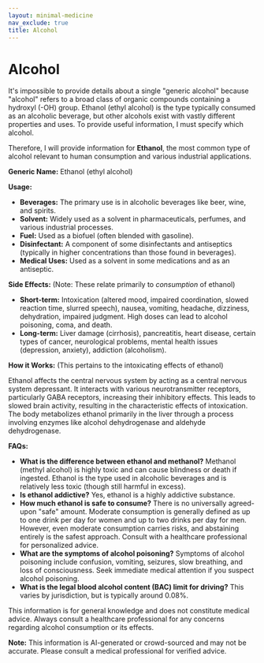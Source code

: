 ```yaml
---
layout: minimal-medicine
nav_exclude: true
title: Alcohol
---
```


# Alcohol

It's impossible to provide details about a single "generic alcohol" because "alcohol" refers to a broad class of organic compounds containing a hydroxyl (-OH) group.  Ethanol (ethyl alcohol) is the type typically consumed as an alcoholic beverage, but other alcohols exist with vastly different properties and uses.  To provide useful information, I must specify which alcohol.

Therefore, I will provide information for **Ethanol**, the most common type of alcohol relevant to human consumption and various industrial applications.

**Generic Name:** Ethanol (ethyl alcohol)

**Usage:**

* **Beverages:**  The primary use is in alcoholic beverages like beer, wine, and spirits.
* **Solvent:** Widely used as a solvent in pharmaceuticals, perfumes, and various industrial processes.
* **Fuel:**  Used as a biofuel (often blended with gasoline).
* **Disinfectant:**  A component of some disinfectants and antiseptics (typically in higher concentrations than those found in beverages).
* **Medical Uses:**  Used as a solvent in some medications and as an antiseptic.

**Side Effects:** (Note: These relate primarily to *consumption* of ethanol)

* **Short-term:**  Intoxication (altered mood, impaired coordination, slowed reaction time, slurred speech), nausea, vomiting, headache, dizziness, dehydration, impaired judgment.  High doses can lead to alcohol poisoning, coma, and death.
* **Long-term:**  Liver damage (cirrhosis), pancreatitis, heart disease, certain types of cancer, neurological problems, mental health issues (depression, anxiety), addiction (alcoholism).

**How it Works:** (This pertains to the intoxicating effects of ethanol)

Ethanol affects the central nervous system by acting as a central nervous system depressant. It interacts with various neurotransmitter receptors, particularly GABA receptors, increasing their inhibitory effects. This leads to slowed brain activity, resulting in the characteristic effects of intoxication.  The body metabolizes ethanol primarily in the liver through a process involving enzymes like alcohol dehydrogenase and aldehyde dehydrogenase.

**FAQs:**

* **What is the difference between ethanol and methanol?** Methanol (methyl alcohol) is highly toxic and can cause blindness or death if ingested.  Ethanol is the type used in alcoholic beverages and is relatively less toxic (though still harmful in excess).
* **Is ethanol addictive?** Yes, ethanol is a highly addictive substance.
* **How much ethanol is safe to consume?**  There is no universally agreed-upon "safe" amount.  Moderate consumption is generally defined as up to one drink per day for women and up to two drinks per day for men. However, even moderate consumption carries risks, and abstaining entirely is the safest approach.  Consult with a healthcare professional for personalized advice.
* **What are the symptoms of alcohol poisoning?** Symptoms of alcohol poisoning include confusion, vomiting, seizures, slow breathing, and loss of consciousness.  Seek immediate medical attention if you suspect alcohol poisoning.
* **What is the legal blood alcohol content (BAC) limit for driving?**  This varies by jurisdiction, but is typically around 0.08%.


This information is for general knowledge and does not constitute medical advice.  Always consult a healthcare professional for any concerns regarding alcohol consumption or its effects.


**Note:** This information is AI-generated or crowd-sourced and may not be accurate. Please consult a medical professional for verified advice.